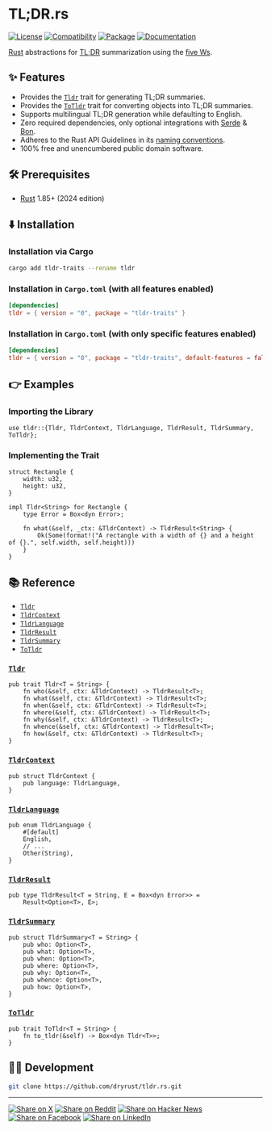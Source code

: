 # TL;DR.rs

[![License](https://img.shields.io/badge/license-Public%20Domain-blue.svg)](https://unlicense.org)
[![Compatibility](https://img.shields.io/badge/rust-1.85%2B-blue)](https://blog.rust-lang.org/2025/02/20/Rust-1.85.0/)
[![Package](https://img.shields.io/crates/v/tldr-traits)](https://crates.io/crates/tldr-traits)
[![Documentation](https://docs.rs/tldr-traits/badge.svg)](https://docs.rs/tldr-traits)

[Rust] abstractions for [TL;DR] summarization using the [five Ws].

## ✨ Features

- Provides the [`Tldr`](#tldr) trait for generating TL;DR summaries.
- Provides the [`ToTldr`](#totldr) trait for converting objects into TL;DR
  summaries.
- Supports multilingual TL;DR generation while defaulting to English.
- Zero required dependencies, only optional integrations with [Serde] & [Bon].
- Adheres to the Rust API Guidelines in its [naming conventions].
- 100% free and unencumbered public domain software.

## 🛠️ Prerequisites

- [Rust] 1.85+ (2024 edition)

## ⬇️ Installation

### Installation via Cargo

```bash
cargo add tldr-traits --rename tldr
```

### Installation in `Cargo.toml` (with all features enabled)

```toml
[dependencies]
tldr = { version = "0", package = "tldr-traits" }
```

### Installation in `Cargo.toml` (with only specific features enabled)

```toml
[dependencies]
tldr = { version = "0", package = "tldr-traits", default-features = false, features = ["serde"] }
```

## 👉 Examples

### Importing the Library

```rust,ignore
use tldr::{Tldr, TldrContext, TldrLanguage, TldrResult, TldrSummary, ToTldr};
```

### Implementing the Trait

```rust,ignore
struct Rectangle {
    width: u32,
    height: u32,
}

impl Tldr<String> for Rectangle {
    type Error = Box<dyn Error>;

    fn what(&self, _ctx: &TldrContext) -> TldrResult<String> {
        Ok(Some(format!("A rectangle with a width of {} and a height of {}.", self.width, self.height)))
    }
}
```

## 📚 Reference

- [`Tldr`](#tldr)
- [`TldrContext`](#tldrcontext)
- [`TldrLanguage`](#tldrlanguage)
- [`TldrResult`](#tldrresult)
- [`TldrSummary`](#tldrsummary)
- [`ToTldr`](#totldr)

### [`Tldr`]

```rust,ignore
pub trait Tldr<T = String> {
    fn who(&self, ctx: &TldrContext) -> TldrResult<T>;
    fn what(&self, ctx: &TldrContext) -> TldrResult<T>;
    fn when(&self, ctx: &TldrContext) -> TldrResult<T>;
    fn where(&self, ctx: &TldrContext) -> TldrResult<T>;
    fn why(&self, ctx: &TldrContext) -> TldrResult<T>;
    fn whence(&self, ctx: &TldrContext) -> TldrResult<T>;
    fn how(&self, ctx: &TldrContext) -> TldrResult<T>;
}
```

### [`TldrContext`]

```rust,ignore
pub struct TldrContext {
    pub language: TldrLanguage,
}
```

### [`TldrLanguage`]

```rust,ignore
pub enum TldrLanguage {
    #[default]
    English,
    // ...
    Other(String),
}
```

### [`TldrResult`]

```rust,ignore
pub type TldrResult<T = String, E = Box<dyn Error>> =
    Result<Option<T>, E>;
```

### [`TldrSummary`]

```rust,ignore
pub struct TldrSummary<T = String> {
    pub who: Option<T>,
    pub what: Option<T>,
    pub when: Option<T>,
    pub where: Option<T>,
    pub why: Option<T>,
    pub whence: Option<T>,
    pub how: Option<T>,
}
```

### [`ToTldr`]

```rust,ignore
pub trait ToTldr<T = String> {
    fn to_tldr(&self) -> Box<dyn Tldr<T>>;
}
```

## 👨‍💻 Development

```bash
git clone https://github.com/dryrust/tldr.rs.git
```

---

[![Share on X](https://img.shields.io/badge/share%20on-x-03A9F4?logo=x)](https://x.com/intent/post?url=https://github.com/dryrust/tldr.rs&text=TL;DR.rs)
[![Share on Reddit](https://img.shields.io/badge/share%20on-reddit-red?logo=reddit)](https://reddit.com/submit?url=https://github.com/dryrust/tldr.rs&title=TL;DR.rs)
[![Share on Hacker News](https://img.shields.io/badge/share%20on-hn-orange?logo=ycombinator)](https://news.ycombinator.com/submitlink?u=https://github.com/dryrust/tldr.rs&t=TL;DR.rs)
[![Share on Facebook](https://img.shields.io/badge/share%20on-fb-1976D2?logo=facebook)](https://www.facebook.com/sharer/sharer.php?u=https://github.com/dryrust/tldr.rs)
[![Share on LinkedIn](https://img.shields.io/badge/share%20on-linkedin-3949AB?logo=linkedin)](https://www.linkedin.com/sharing/share-offsite/?url=https://github.com/dryrust/tldr.rs)

[Bon]: https://crates.io/crates/bon
[Rust]: https://rust-lang.org
[Serde]: https://crates.io/crates/serde
[TL;DR]: https://en.wikipedia.org/wiki/TL;DR
[five Ws]: https://en.wikipedia.org/wiki/Five_Ws
[naming conventions]: https://rust-lang.github.io/api-guidelines/naming.html

[`Tldr`]: https://docs.rs/tldr-traits/latest/tldr_traits/trait.Tldr.html
[`TldrContext`]: https://docs.rs/tldr-traits/latest/tldr_traits/struct.TldrContext.html
[`TldrLanguage`]: https://docs.rs/tldr-traits/latest/tldr_traits/enum.TldrLanguage.html
[`TldrResult`]: https://docs.rs/tldr-traits/latest/tldr_traits/type.TldrResult.html
[`TldrSummary`]: https://docs.rs/tldr-traits/latest/tldr_traits/struct.TldrSummary.html
[`ToTldr`]: https://docs.rs/tldr-traits/latest/tldr_traits/trait.ToTldr.html
